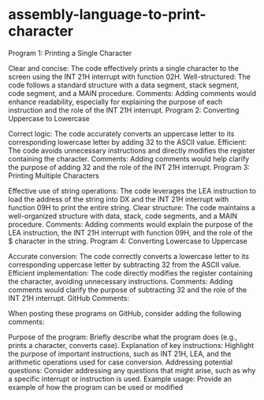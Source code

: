 # assembly-language-to-print-character
Program 1: Printing a Single Character

Clear and concise: The code effectively prints a single character to the screen using the INT 21H interrupt with function 02H.
Well-structured: The code follows a standard structure with a data segment, stack segment, code segment, and a MAIN procedure.
Comments: Adding comments would enhance readability, especially for explaining the purpose of each instruction and the role of the INT 21H interrupt.
Program 2: Converting Uppercase to Lowercase

Correct logic: The code accurately converts an uppercase letter to its corresponding lowercase letter by adding 32 to the ASCII value.
Efficient: The code avoids unnecessary instructions and directly modifies the register containing the character.
Comments: Adding comments would help clarify the purpose of adding 32 and the role of the INT 21H interrupt.
Program 3: Printing Multiple Characters

Effective use of string operations: The code leverages the LEA instruction to load the address of the string into DX and the INT 21H interrupt with function 09H to print the entire string.
Clear structure: The code maintains a well-organized structure with data, stack, code segments, and a MAIN procedure.
Comments: Adding comments would explain the purpose of the LEA instruction, the INT 21H interrupt with function 09H, and the role of the $ character in the string.
Program 4: Converting Lowercase to Uppercase

Accurate conversion: The code correctly converts a lowercase letter to its corresponding uppercase letter by subtracting 32 from the ASCII value.
Efficient implementation: The code directly modifies the register containing the character, avoiding unnecessary instructions.
Comments: Adding comments would clarify the purpose of subtracting 32 and the role of the INT 21H interrupt.
GitHub Comments:

When posting these programs on GitHub, consider adding the following comments:

Purpose of the program: Briefly describe what the program does (e.g., prints a character, converts case).
Explanation of key instructions: Highlight the purpose of important instructions, such as INT 21H, LEA, and the arithmetic operations used for case conversion.
Addressing potential questions: Consider addressing any questions that might arise, such as why a specific interrupt or instruction is used.
Example usage: Provide an example of how the program can be used or modified
